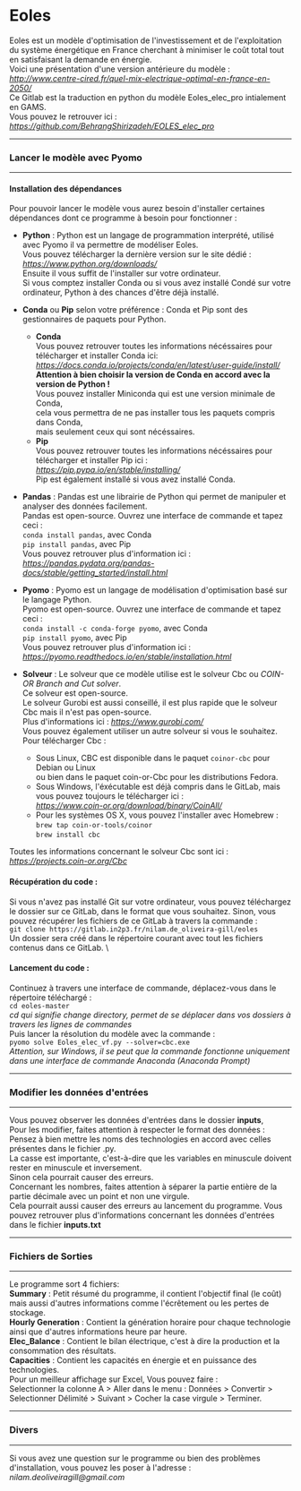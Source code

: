 # Eoles

Eoles est un modèle d'optimisation de l'investissement et de l'exploitation du système énergétique en France cherchant à minimiser le coût total tout en satisfaisant la demande en énergie. \
Voici une présentation d'une version antérieure du modèle : _http://www.centre-cired.fr/quel-mix-electrique-optimal-en-france-en-2050/_ \
Ce Gitlab est la traduction en python du modèle Eoles_elec_pro intialement en GAMS. \
Vous pouvez le retrouver ici : _https://github.com/BehrangShirizadeh/EOLES_elec_pro_

---

### Lancer le modèle avec Pyomo

---

#### **Installation des dépendances**

Pour pouvoir lancer le modèle vous aurez besoin d'installer certaines dépendances dont ce programme à besoin pour fonctionner :

* **Python** :
Python est un langage de programmation interprété, utilisé avec Pyomo il va permettre de modéliser Eoles. \
Vous pouvez télécharger la dernière version sur le site dédié : *https://www.python.org/downloads/* \
Ensuite il vous suffit de l'installer sur votre ordinateur. \
Si vous comptez installer Conda ou si vous avez installé Condé sur votre ordinateur, Python à des chances d'être déjà installé.

* **Conda** ou **Pip** selon votre préférence :
Conda et Pip sont des gestionnaires de paquets pour Python.
    * **Conda** \
    Vous pouvez retrouver toutes les informations nécéssaires pour télécharger et installer Conda ici: \
    _https://docs.conda.io/projects/conda/en/latest/user-guide/install/_ \
    __Attention à bien choisir la version de Conda en accord avec la version de Python !__ \
    Vous pouvez installer Miniconda qui est une version minimale de Conda,\
    cela vous permettra de ne pas installer tous les paquets compris dans Conda, \
    mais seulement ceux qui sont nécéssaires.
    * **Pip** \
    Vous pouvez retrouver toutes les informations nécéssaires pour télécharger et installer Pip  ici : \
    _https://pip.pypa.io/en/stable/installing/_ \
    Pip est également installé si vous avez installé Conda.

* **Pandas** :
Pandas est une librairie de Python qui permet de manipuler et analyser des données facilement. \
Pandas est open-source.
Ouvrez une interface de commande et tapez ceci : \
```conda install pandas```, avec Conda \
```pip install pandas```, avec Pip \
Vous pouvez retrouver plus d'information ici : _https://pandas.pydata.org/pandas-docs/stable/getting_started/install.html_

* **Pyomo** :
Pyomo est un langage de modélisation d'optimisation basé sur le langage Python. \
Pyomo est open-source.
Ouvrez une interface de commande et tapez ceci : \
```conda install -c conda-forge pyomo```, avec Conda \
```pip install pyomo```, avec Pip \
Vous pouvez retrouver plus d'information ici : _https://pyomo.readthedocs.io/en/stable/installation.html_

* **Solveur** :
Le solveur que ce modèle utilise est le solveur Cbc ou _COIN-OR Branch and Cut solver_. \
Ce solveur est open-source. \
Le solveur Gurobi est aussi conseillé, il est plus rapide que le solveur Cbc mais il n'est pas open-source. \
Plus d'informations ici : _https://www.gurobi.com/_ \
Vous pouvez également utiliser un autre solveur si vous le souhaitez.\
Pour télécharger Cbc :
    * Sous Linux, CBC est disponible dans le paquet `coinor-cbc` pour Debian ou Linux \
ou bien dans le paquet coin-or-Cbc pour les distributions Fedora.
    * Sous Windows, l'éxécutable est déjà compris dans le GitLab, mais vous pouvez toujours le télécharger ici : \
_https://www.coin-or.org/download/binary/CoinAll/_
    * Pour les systèmes OS X, vous pouvez l'installer avec Homebrew : \
    `brew tap coin-or-tools/coinor` \
    `brew install cbc`

Toutes les informations concernant le solveur Cbc sont ici : \
_https://projects.coin-or.org/Cbc_


#### **Récupération du code :**

Si vous n'avez pas installé Git sur votre ordinateur, vous pouvez téléchargez le dossier sur ce GitLab, dans le format que vous souhaitez.
Sinon, vous pouvez récupérer les fichiers de ce GitLab à travers la commande :\
```git clone https://gitlab.in2p3.fr/nilam.de_oliveira-gill/eoles```\
Un dossier sera créé dans le répertoire courant avec tout les fichiers contenus dans ce GitLab. \

#### **Lancement du code :**

Continuez à travers une interface de commande, déplacez-vous dans le répertoire téléchargé :\
```cd eoles-master``` \
*cd qui signifie change directory, permet de se déplacer dans vos dossiers à travers les lignes de commandes* \
Puis lancer la résolution du modèle avec la commande :\
```pyomo solve Eoles_elec_vf.py --solver=cbc.exe```\
_Attention, sur Windows, il se peut que la commande fonctionne uniquement dans une interface de commande Anaconda (Anaconda Prompt)_

---

### Modifier les données d'entrées

---

Vous pouvez observer les données d'entrées dans le dossier **inputs**, \
Pour les modifier, faites attention à respecter le format des données : \
Pensez à bien mettre les noms des technologies en accord avec celles présentes dans le fichier .py. \
La casse est importante, c'est-à-dire que les variables en minuscule doivent rester en minuscule et inversement. \
Sinon cela pourrait causer des erreurs. \
Concernant les nombres, faites attention à séparer la partie entière de la partie décimale avec un point et non une virgule. \
Cela pourrait aussi causer des erreurs au lancement du programme.
Vous pouvez retrouver plus d'informations concernant les données d'entrées dans le fichier __inputs.txt__

---

### Fichiers de Sorties

---

Le programme sort 4 fichiers: \
**Summary** : Petit résumé du programme, il contient l'objectif final (le coût) mais aussi d'autres informations comme l'écrêtement ou les pertes de stockage. \
**Hourly Generation** : Contient la génération horaire pour chaque technologie ainsi que d'autres informations heure par heure. \
**Elec_Balance** : Contient le bilan électrique, c'est à dire la production et la consommation des résultats. \
**Capacities** : Contient les capacités en énergie et en puissance des technologies. \
Pour un meilleur affichage sur Excel, Vous pouvez faire : \
Selectionner la colonne A > Aller dans le menu : Données > Convertir > Selectionner Délimité > Suivant > Cocher la case virgule > Terminer.

---

### Divers

---

Si vous avez une question sur le programme ou bien des problèmes d'installation, vous pouvez les poser à l'adresse : \
_nilam.deoliveiragill@gmail.com_
